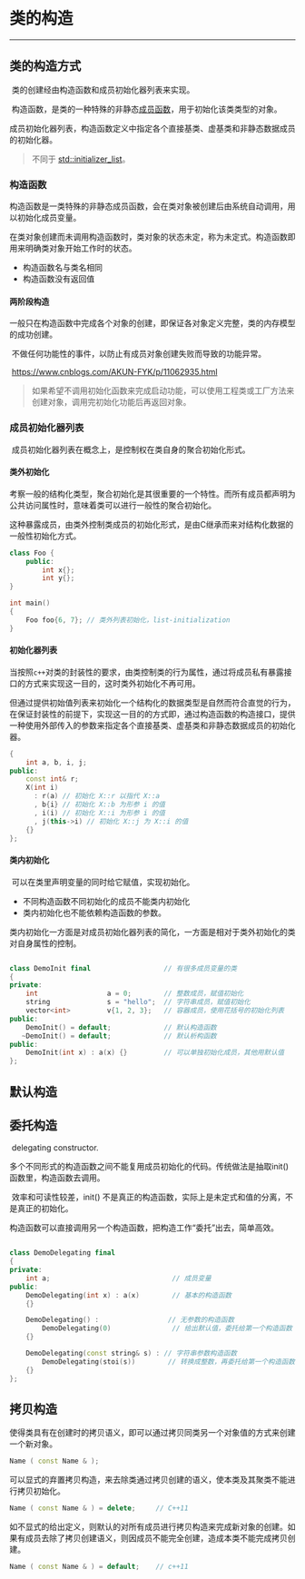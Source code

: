 # 类的构造

---

## 类的构造方式

​		类的创建经由构造函数和成员初始化器列表来实现。

​		构造函数，是类的一种特殊的非静态[成员函数](https://zh.cppreference.com/w/cpp/language/member_functions)，用于初始化该类类型的对象。

​		成员初始化器列表，构造函数定义中指定各个直接基类、虚基类和非静态数据成员的初始化器。 

> 不同于 [std::initializer_list](https://zh.cppreference.com/w/cpp/utility/initializer_list)。



### 构造函数

​		构造函数是一类特殊的非静态成员函数，会在类对象被创建后由系统自动调用，用以初始化成员变量。

​		在类对象创建而未调用构造函数时，类对象的状态未定，称为未定式。构造函数即用来明确类对象开始工作时的状态。

- 构造函数名与类名相同
- 构造函数没有返回值

#### 两阶段构造

​		一般只在构造函数中完成各个对象的创建，即保证各对象定义完整，类的内存模型的成功创建。

​		不做任何功能性的事件，以防止有成员对象创建失败而导致的功能异常。

​		https://www.cnblogs.com/AKUN-FYK/p/11062935.html

> ​		如果希望不调用初始化函数来完成启动功能，可以使用工程类或工厂方法来创建对象，调用完初始化功能后再返回对象。



### 成员初始化器列表

​		成员初始化器列表在概念上，是控制权在类自身的聚合初始化形式。

#### 类外初始化

​		考察一般的结构化类型，聚合初始化是其很重要的一个特性。而所有成员都声明为公共访问属性时，意味着类可以进行一般性的聚合初始化。

​		这种暴露成员，由类外控制类成员的初始化形式，是由C继承而来对结构化数据的一般性初始化方式。

```c++
class Foo {
    public:
    	int x{};
    	int y{};
}

int main()
{
 	Foo foo{6, 7}; // 类外列表初始化，list-initialization
}
```



#### 初始化器列表

​		当按照`c++`对类的封装性的要求，由类控制类的行为属性，通过将成员私有暴露接口的方式来实现这一目的，这时类外初始化不再可用。

​		但通过提供初始值列表来初始化一个结构化的数据类型是自然而符合直觉的行为，在保证封装性的前提下，实现这一目的的方式即，通过构造函数的构造接口，提供一种使用外部传入的参数来指定各个直接基类、虚基类和非静态数据成员的初始化器。

```c++
{
    int a, b, i, j;
public:
    const int& r;
    X(int i)
      : r(a) // 初始化 X::r 以指代 X::a
      , b{i} // 初始化 X::b 为形参 i 的值
      , i(i) // 初始化 X::i 为形参 i 的值
      , j(this->i) // 初始化 X::j 为 X::i 的值
    {}
};
```



#### 类内初始化

​		可以在类里声明变量的同时给它赋值，实现初始化。

- 不同构造函数不同初始化的成员不能类内初始化
- 类内初始化也不能依赖构造函数的参数。

​		类内初始化一方面是对成员初始化器列表的简化，一方面是相对于类外初始化的类对自身属性的控制。

```c++

class DemoInit final                  // 有很多成员变量的类
{
private:
    int                 a = 0;        // 整数成员，赋值初始化
    string              s = "hello";  // 字符串成员，赋值初始化
    vector<int>         v{1, 2, 3};   // 容器成员，使用花括号的初始化列表
public:
    DemoInit() = default;             // 默认构造函数
   ~DemoInit() = default;             // 默认析构函数
public:
    DemoInit(int x) : a(x) {}         // 可以单独初始化成员，其他用默认值
};

```



##  默认构造





## 委托构造

​		delegating constructor.

​		多个不同形式的构造函数之间不能复用成员初始化的代码。传统做法是抽取init() 函数里，构造函数去调用。

​		效率和可读性较差，init() 不是真正的构造函数，实际上是未定式和值的分离，不是真正的初始化。

​		构造函数可以直接调用另一个构造函数，把构造工作“委托”出去，简单高效。

```c++

class DemoDelegating final
{
private:
    int a;                              // 成员变量
public:
    DemoDelegating(int x) : a(x)        // 基本的构造函数
    {}  

    DemoDelegating() :                 // 无参数的构造函数
        DemoDelegating(0)               // 给出默认值，委托给第一个构造函数
    {}  

    DemoDelegating(const string& s) : // 字符串参数构造函数
        DemoDelegating(stoi(s))        // 转换成整数，再委托给第一个构造函数
    {}  
};
```







## 拷贝构造

​		使得类具有在创建时的拷贝语义，即可以通过拷贝同类另一个对象值的方式来创建一个新对象。

```c++
Name ( const Name & );
```

​		可以显式的弃置拷贝构造，来去除类通过拷贝创建的语义，使本类及其聚类不能进行拷贝初始化。

```c++
Name ( const Name & ) = delete;		// C++11
```

​		如不显式的给出定义，则默认的对所有成员进行拷贝构造来完成新对象的创建。如果有成员去除了拷贝创建语义，则因成员不能完全创建，造成本类不能完成拷贝创建。

```c++
Name ( const Name & ) = default;	// c++11
```





​		